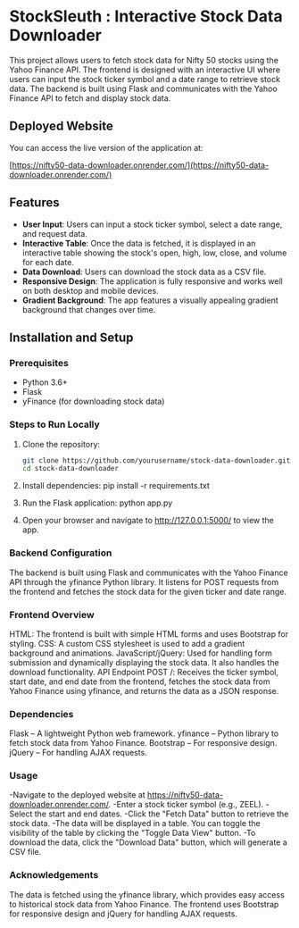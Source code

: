 # StockSleuth : Interactive Stock Data Downloader

This project allows users to fetch stock data for Nifty 50 stocks using the Yahoo Finance API. The frontend is designed with an interactive UI where users can input the stock ticker symbol and a date range to retrieve stock data. The backend is built using Flask and communicates with the Yahoo Finance API to fetch and display stock data.

## Deployed Website

You can access the live version of the application at:

[https://nifty50-data-downloader.onrender.com/](https://nifty50-data-downloader.onrender.com/)

## Features

- **User Input**: Users can input a stock ticker symbol, select a date range, and request data.
- **Interactive Table**: Once the data is fetched, it is displayed in an interactive table showing the stock's open, high, low, close, and volume for each date.
- **Data Download**: Users can download the stock data as a CSV file.
- **Responsive Design**: The application is fully responsive and works well on both desktop and mobile devices.
- **Gradient Background**: The app features a visually appealing gradient background that changes over time.

## Installation and Setup

### Prerequisites

- Python 3.6+
- Flask
- yFinance (for downloading stock data)

### Steps to Run Locally

1. Clone the repository:

   ```bash
   git clone https://github.com/yourusername/stock-data-downloader.git
   cd stock-data-downloader

2. Install dependencies:
pip install -r requirements.txt
3. Run the Flask application:
   python app.py
4. Open your browser and navigate to http://127.0.0.1:5000/ to view the app.

### Backend Configuration

The backend is built using Flask and communicates with the Yahoo Finance API through the yfinance Python library. It listens for POST requests from the frontend and fetches the stock data for the given ticker and date range.

### Frontend Overview
HTML: The frontend is built with simple HTML forms and uses Bootstrap for styling.
CSS: A custom CSS stylesheet is used to add a gradient background and animations.
JavaScript/jQuery: Used for handling form submission and dynamically displaying the stock data. It also handles the download functionality.
API Endpoint
POST /: Receives the ticker symbol, start date, and end date from the frontend, fetches the stock data from Yahoo Finance using yfinance, and returns the data as a JSON response.

### Dependencies
Flask – A lightweight Python web framework.
yfinance – Python library to fetch stock data from Yahoo Finance.
Bootstrap – For responsive design.
jQuery – For handling AJAX requests.

### Usage
-Navigate to the deployed website at https://nifty50-data-downloader.onrender.com/.
-Enter a stock ticker symbol (e.g., ZEEL).
-Select the start and end dates.
-Click the "Fetch Data" button to retrieve the stock data.
-The data will be displayed in a table. You can toggle the visibility of the table by clicking the "Toggle Data View" button.
-To download the data, click the "Download Data" button, which will generate a CSV file.

### Acknowledgements
The data is fetched using the yfinance library, which provides easy access to historical stock data from Yahoo Finance.
The frontend uses Bootstrap for responsive design and jQuery for handling AJAX requests.
